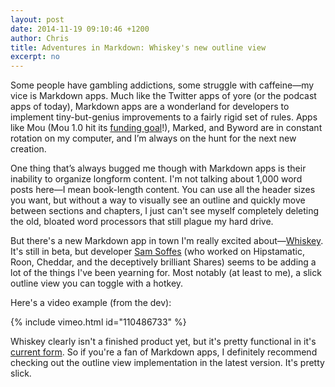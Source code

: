```yaml
---
layout: post
date: 2014-11-19 09:10:46 +1200
author: Chris
title: Adventures in Markdown: Whiskey's new outline view
excerpt: no
---
```


Some people have gambling addictions, some struggle with caffeine—my vice is Markdown apps. Much like the Twitter apps of yore (or the podcast apps of today), Markdown apps are a wonderland for developers to implement tiny-but-genius improvements to a fairly rigid set of rules. Apps like Mou (Mou 1.0 hit its [funding goal](https://www.indiegogo.com/projects/mou-1-0-markdown-editor-on-os-x-for-you)!), Marked, and Byword are in constant rotation on my computer, and I’m always on the hunt for the next new creation. 

One thing that’s always bugged me though with Markdown apps is their inability to organize longform content. I'm not talking about 1,000 word posts here—I mean book-length content. You can use all the header sizes you want, but without a way to visually see an outline and quickly move between sections and chapters, I just can't see myself completely deleting the old, bloated word processors that still plague my hard drive. 

But there's a new Markdown app in town I'm really excited about—[Whiskey](http://usewhiskey.com). It's still in beta, but developer [Sam Soffes](http://soff.es) (who worked on Hipstamatic, Roon, Cheddar, and the deceptively brilliant Shares) seems to be adding a lot of the things I've been yearning for. Most notably (at least to me), a slick outline view you can toggle with a hotkey. 

Here's a video example (from the dev):

{% include vimeo.html id="110486733" %}

Whiskey clearly isn't a finished product yet, but it's pretty functional in it's [current form](http://usewhiskey.com/beta). So if you're a fan of Markdown apps, I definitely recommend checking out the outline view implementation in the latest version. It's pretty slick.

